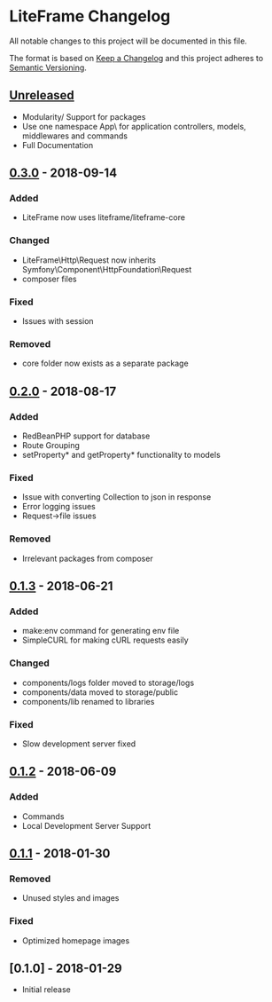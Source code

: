 # LiteFrame Changelog
All notable changes to this project will be documented in this file.

The format is based on [Keep a Changelog](http://keepachangelog.com/en/1.0.0/)
and this project adheres to [Semantic Versioning](http://semver.org/spec/v2.0.0.html).


## [Unreleased]

- Modularity/ Support for packages
- Use one namespace App\\ for application controllers, models, middlewares and commands 
- Full Documentation

## [0.3.0] - 2018-09-14
### Added

- LiteFrame now uses liteframe/liteframe-core

### Changed

- LiteFrame\Http\Request now inherits Symfony\Component\HttpFoundation\Request
- composer files

### Fixed

- Issues with session

### Removed

- core folder now exists as a separate package


## [0.2.0] - 2018-08-17
### Added
- RedBeanPHP support for database
- Route Grouping
- setProperty* and getProperty* functionality to models

### Fixed
- Issue with converting Collection to json in response
- Error logging issues
- Request->file issues

### Removed
- Irrelevant packages from composer


## [0.1.3] - 2018-06-21
### Added
- make:env command for generating env file
- SimpleCURL for making cURL requests easily

### Changed
- components/logs folder moved to storage/logs
- components/data moved to storage/public
- components/lib renamed to libraries

### Fixed
- Slow development server fixed


## [0.1.2] - 2018-06-09
### Added
- Commands
- Local Development Server Support

## [0.1.1] - 2018-01-30
### Removed
- Unused styles and images

### Fixed
- Optimized homepage images

## [0.1.0] - 2018-01-29
- Initial release

[Unreleased]: https://github.com/avonnadozie/LiteFrame/compare/v0.3.0...HEAD
[0.1.1]: https://github.com/avonnadozie/LiteFrame/compare/v0.1.0...v0.1.1
[0.1.2]: https://github.com/avonnadozie/LiteFrame/compare/v0.1.1...v0.1.2
[0.1.3]: https://github.com/avonnadozie/LiteFrame/compare/v0.1.2...v0.1.3
[0.2.0]: https://github.com/avonnadozie/LiteFrame/compare/v0.1.3...v0.2.0
[0.3.0]: https://github.com/avonnadozie/LiteFrame/compare/v0.2.0...v0.3.0
